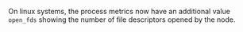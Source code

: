 On linux systems, the process metrics now have an additional
value `open_fds` showing the number of file descriptors
opened by the node.
